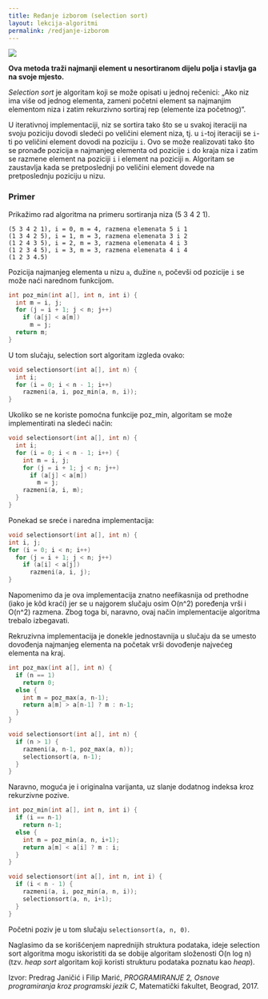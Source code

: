 ```yaml
---
title: Ređanje izborom (selection sort)
layout: lekcija-algoritmi
permalink: /redjanje-izborom
---
```


![](https://upload.wikimedia.org/wikipedia/commons/b/b0/Selection_sort_animation.gif)

**Ova metoda traži najmanji element u nesortiranom dijelu polja i stavlja ga na svoje mjesto.**

*Selection sort* je algoritam koji se može opisati u jednoj rečenici: „Ako niz ima više od jednog elementa, zameni početni element sa najmanjim elementom niza i zatim rekurzivno sortiraj rep (elemente iza početnog)“.

U iterativnoj implementaciji, niz se sortira tako što se u svakoj iteraciji na svoju poziciju dovodi sledeći po veličini element niza, tj. u `i`-toj iteraciji se `i`-ti po veličini element dovodi na poziciju `i`. Ovo se može realizovati tako što se pronađe pozicija `m` najmanjeg elementa od pozicije `i` do kraja niza i zatim se razmene element na poziciji `i` i element na poziciji `m`. Algoritam se zaustavlja kada se pretposlednji po veličini element dovede na pretposlednju poziciju u nizu.

### Primer

Prikažimo rad algoritma na primeru sortiranja niza (5 3 4 2 1).

```
(5 3 4 2 1), i = 0, m = 4, razmena elemenata 5 i 1
(1 3 4 2 5), i = 1, m = 3, razmena elemenata 3 i 2
(1 2 4 3 5), i = 2, m = 3, razmena elemenata 4 i 3
(1 2 3 4 5), i = 3, m = 3, razmena elemenata 4 i 4
(1 2 3 4.5)
```

Pozicija najmanjeg elementa u nizu `a`, dužine `n`, počevši od pozicije `i` se može naći narednom funkcijom.

```c
int poz_min(int a[], int n, int i) {
  int m = i, j;
  for (j = i + 1; j < n; j++)
    if (a[j] < a[m])
      m = j;
  return m;
}
```

U tom slučaju, selection sort algoritam izgleda ovako:

```c
void selectionsort(int a[], int n) {
  int i;
  for (i = 0; i < n - 1; i++)
    razmeni(a, i, poz_min(a, n, i));
}
```

Ukoliko se ne koriste pomoćna funkcije poz_min, algoritam se može implementirati na sledeći način:

```c
void selectionsort(int a[], int n) {
  int i;
  for (i = 0; i < n - 1; i++) {
    int m = i, j;
    for (j = i + 1; j < n; j++)
      if (a[j] < a[m])
        m = j;
    razmeni(a, i, m);
  }
}
```

Ponekad se sreće i naredna implementacija:

```c
void selectionsort(int a[], int n) {
int i, j;
for (i = 0; i < n; i++)
  for (j = i + 1; j < n; j++)
    if (a[i] < a[j])
      razmeni(a, i, j);
}
```

Napomenimo da je ova implementacija znatno neefikasnija od prethodne (iako je kôd kraći) jer se u najgorem slučaju osim O(n^2) poređenja vrši i O(n^2) razmena. Zbog toga bi, naravno, ovaj način implementacije algoritma trebalo izbegavati.

Rekruzivna implementacija je donekle jednostavnija u slučaju da se umesto dovođenja najmanjeg elementa  na početak vrši dovođenje najvećeg elementa na kraj.

```c
int poz_max(int a[], int n) {
  if (n == 1)
    return 0;
  else {
    int m = poz_max(a, n-1);
    return a[m] > a[n-1] ? m : n-1;
  }
}

void selectionsort(int a[], int n) {
  if (n > 1) {
    razmeni(a, n-1, poz_max(a, n));
    selectionsort(a, n-1);
  }
}
```

Naravno, moguća je i originalna varijanta, uz slanje dodatnog indeksa kroz rekurzivne pozive.

```c
int poz_min(int a[], int n, int i) {
  if (i == n-1)
    return n-1;
  else {
    int m = poz_min(a, n, i+1);
    return a[m] < a[i] ? m : i;
  }
}

void selectionsort(int a[], int n, int i) {
  if (i < n - 1) {
    razmeni(a, i, poz_min(a, n, i));
    selectionsort(a, n, i+1);
  }
}
```

Početni poziv je u tom slučaju `selectionsort(a, n, 0)`.

Naglasimo da se korišćenjem naprednijih struktura podataka, ideje selection sort algoritma mogu iskoristiti da se dobije algoritam složenosti O(n log n) (tzv. *heap sort* algoritam koji koristi strukturu podataka poznatu kao *heap*).


Izvor: Predrag Janičić i Filip Marić, *PROGRAMIRANJE 2, Osnove programiranja kroz programski jezik C*, Matematički fakultet, Beograd, 2017.
